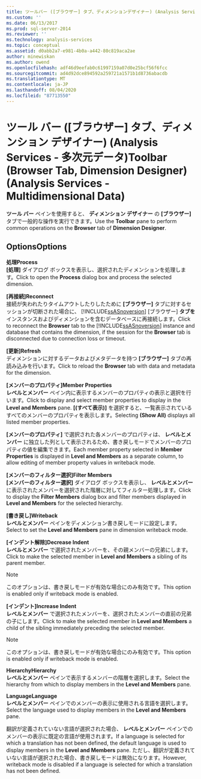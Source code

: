 ```yaml
---
title: ツールバー ([ブラウザー] タブ、ディメンションデザイナー) (Analysis Services 多次元データ) |Microsoft Docs
ms.custom: ''
ms.date: 06/13/2017
ms.prod: sql-server-2014
ms.reviewer: ''
ms.technology: analysis-services
ms.topic: conceptual
ms.assetid: d0abb2a7-e981-4b0a-a442-80c819aca2ae
author: minewiskan
ms.author: owend
ms.openlocfilehash: adf46d9eefab0c61997159a07d0e25bcf56f6fcc
ms.sourcegitcommit: ad4d92dce894592a259721a1571b1d8736abacdb
ms.translationtype: MT
ms.contentlocale: ja-JP
ms.lasthandoff: 08/04/2020
ms.locfileid: "87713550"
---
```

# <a name="toolbar-browser-tab-dimension-designer-analysis-services---multidimensional-data"></a><span data-ttu-id="55627-102">ツール バー ([ブラウザー] タブ、ディメンション デザイナー) (Analysis Services - 多次元データ)</span><span class="sxs-lookup"><span data-stu-id="55627-102">Toolbar (Browser Tab, Dimension Designer) (Analysis Services - Multidimensional Data)</span></span>
  <span data-ttu-id="55627-103">**ツール バー** ペインを使用すると、 **ディメンション デザイナー** の **[ブラウザー]** タブで一般的な操作を実行できます。</span><span class="sxs-lookup"><span data-stu-id="55627-103">Use the **Toolbar** pane to perform common operations on the **Browser** tab of **Dimension Designer**.</span></span>  
  
## <a name="options"></a><span data-ttu-id="55627-104">Options</span><span class="sxs-lookup"><span data-stu-id="55627-104">Options</span></span>  
 <span data-ttu-id="55627-105">**処理**</span><span class="sxs-lookup"><span data-stu-id="55627-105">**Process**</span></span>  
 <span data-ttu-id="55627-106">**[処理]** ダイアログ ボックスを表示し、選択されたディメンションを処理します。</span><span class="sxs-lookup"><span data-stu-id="55627-106">Click to open the **Process** dialog box and process the selected dimension.</span></span>  
  
 <span data-ttu-id="55627-107">**[再接続]**</span><span class="sxs-lookup"><span data-stu-id="55627-107">**Reconnect**</span></span>  
 <span data-ttu-id="55627-108">接続が失われたりタイムアウトしたりしたために **[ブラウザー]** タブに対するセッションが切断された場合に、 [!INCLUDE[ssASnoversion](../includes/ssasnoversion-md.md)] [ブラウザー] **タブを** インスタンスおよびディメンションを含むデータベースに再接続します。</span><span class="sxs-lookup"><span data-stu-id="55627-108">Click to reconnect the **Browser** tab to the [!INCLUDE[ssASnoversion](../includes/ssasnoversion-md.md)] instance and database that contains the dimension, if the session for the **Browser** tab is disconnected due to connection loss or timeout.</span></span>  
  
 <span data-ttu-id="55627-109">**[更新]**</span><span class="sxs-lookup"><span data-stu-id="55627-109">**Refresh**</span></span>  
 <span data-ttu-id="55627-110">ディメンションに対するデータおよびメタデータを持つ **[ブラウザー]** タブの再読み込みを行います。</span><span class="sxs-lookup"><span data-stu-id="55627-110">Click to reload the **Browser** tab with data and metadata for the dimension.</span></span>  
  
 <span data-ttu-id="55627-111">**[メンバーのプロパティ]**</span><span class="sxs-lookup"><span data-stu-id="55627-111">**Member Properties**</span></span>  
 <span data-ttu-id="55627-112">**レベルとメンバー** ペイン内に表示するメンバーのプロパティの表示と選択を行います。</span><span class="sxs-lookup"><span data-stu-id="55627-112">Click to display and select member properties to display in the **Level and Members** pane.</span></span> <span data-ttu-id="55627-113">**[(すべて表示)]** を選択すると、一覧表示されているすべてのメンバーのプロパティを表示します。</span><span class="sxs-lookup"><span data-stu-id="55627-113">Selecting **(Show All)** displays all listed member properties.</span></span>  
  
 <span data-ttu-id="55627-114">**[メンバーのプロパティ]** で選択された各メンバーのプロパティは、 **レベルとメンバー** に独立した列として表示されるため、書き戻しモードでメンバーのプロパティの値を編集できます。</span><span class="sxs-lookup"><span data-stu-id="55627-114">Each member property selected in **Member Properties** is displayed in **Level and Members** as a separate column, to allow editing of member property values in writeback mode.</span></span>  
  
 <span data-ttu-id="55627-115">**[メンバーのフィルター選択]**</span><span class="sxs-lookup"><span data-stu-id="55627-115">**Filter Members**</span></span>  
 <span data-ttu-id="55627-116">**[メンバーのフィルター選択]** ダイアログ ボックスを表示し、 **レベルとメンバー** に表示されたメンバーを選択された階層に対してフィルター処理します。</span><span class="sxs-lookup"><span data-stu-id="55627-116">Click to display the **Filter Members** dialog box and filter members displayed in **Level and Members** for the selected hierarchy.</span></span>  
  
 <span data-ttu-id="55627-117">**[書き戻し]**</span><span class="sxs-lookup"><span data-stu-id="55627-117">**Writeback**</span></span>  
 <span data-ttu-id="55627-118">**レベルとメンバー** ペインをディメンション書き戻しモードに設定します。</span><span class="sxs-lookup"><span data-stu-id="55627-118">Select to set the **Level and Members** pane in dimension writeback mode.</span></span>  
  
 <span data-ttu-id="55627-119">**[インデント解除]**</span><span class="sxs-lookup"><span data-stu-id="55627-119">**Decrease Indent**</span></span>  
 <span data-ttu-id="55627-120">**レベルとメンバー** で選択されたメンバーを、その親メンバーの兄弟にします。</span><span class="sxs-lookup"><span data-stu-id="55627-120">Click to make the selected member in **Level and Members** a sibling of its parent member.</span></span>  
  
> [!NOTE]  
>  <span data-ttu-id="55627-121">このオプションは、書き戻しモードが有効な場合にのみ有効です。</span><span class="sxs-lookup"><span data-stu-id="55627-121">This option is enabled only if writeback mode is enabled.</span></span>  
  
 <span data-ttu-id="55627-122">**[インデント]**</span><span class="sxs-lookup"><span data-stu-id="55627-122">**Increase Indent**</span></span>  
 <span data-ttu-id="55627-123">**レベルとメンバー** で選択されたメンバーを、選択されたメンバーの直前の兄弟の子にします。</span><span class="sxs-lookup"><span data-stu-id="55627-123">Click to make the selected member in **Level and Members** a child of the sibling immediately preceding the selected member.</span></span>  
  
> [!NOTE]  
>  <span data-ttu-id="55627-124">このオプションは、書き戻しモードが有効な場合にのみ有効です。</span><span class="sxs-lookup"><span data-stu-id="55627-124">This option is enabled only if writeback mode is enabled.</span></span>  
  
 <span data-ttu-id="55627-125">**Hierarchy**</span><span class="sxs-lookup"><span data-stu-id="55627-125">**Hierarchy**</span></span>  
 <span data-ttu-id="55627-126">**レベルとメンバー** ペインで表示するメンバーの階層を選択します。</span><span class="sxs-lookup"><span data-stu-id="55627-126">Select the hierarchy from which to display members in the **Level and Members** pane.</span></span>  
  
 <span data-ttu-id="55627-127">**Language**</span><span class="sxs-lookup"><span data-stu-id="55627-127">**Language**</span></span>  
 <span data-ttu-id="55627-128">**レベルとメンバー** ペインでのメンバーの表示に使用される言語を選択します。</span><span class="sxs-lookup"><span data-stu-id="55627-128">Select the language used to display members in the **Level and Members** pane.</span></span>  
  
 <span data-ttu-id="55627-129">翻訳が定義されていない言語が選択された場合、 **レベルとメンバー** ペインでのメンバーの表示に既定の言語が使用されます。</span><span class="sxs-lookup"><span data-stu-id="55627-129">If a language is selected for which a translation has not been defined, the default language is used to display members in the **Level and Members** pane.</span></span> <span data-ttu-id="55627-130">ただし、翻訳が定義されていない言語が選択された場合、書き戻しモードは無効になります。</span><span class="sxs-lookup"><span data-stu-id="55627-130">However, writeback mode is disabled if a language is selected for which a translation has not been defined.</span></span>  
  
  
